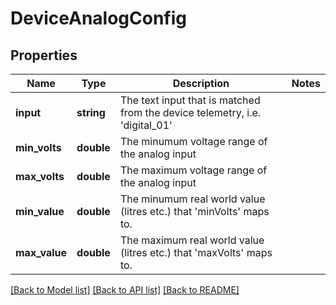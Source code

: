 # DeviceAnalogConfig

## Properties
Name | Type | Description | Notes
------------ | ------------- | ------------- | -------------
**input** | **string** | The text input that is matched from the device telemetry, i.e. &#39;digital_01&#39; | 
**min_volts** | **double** | The minumum voltage range of the analog input | 
**max_volts** | **double** | The maximum voltage range of the analog input | 
**min_value** | **double** | The minumum real world value (litres etc.) that &#39;minVolts&#39; maps to. | 
**max_value** | **double** | The maximum real world value (litres etc.) that &#39;maxVolts&#39; maps to. | 

[[Back to Model list]](../README.md#documentation-for-models) [[Back to API list]](../README.md#documentation-for-api-endpoints) [[Back to README]](../README.md)


